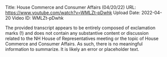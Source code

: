 Title: House Commerce and Consumer Affairs (04/20/22)
URL: https://www.youtube.com/watch?v=WMLZt-pDwhk
Upload Date: 2022-04-20
Video ID: WMLZt-pDwhk

The provided transcript appears to be entirely composed of exclamation marks (!) and does not contain any substantive content or discussion related to the NH House of Representatives meeting or the topic of House Commerce and Consumer Affairs. As such, there is no meaningful information to summarize. It is likely an error or placeholder text.